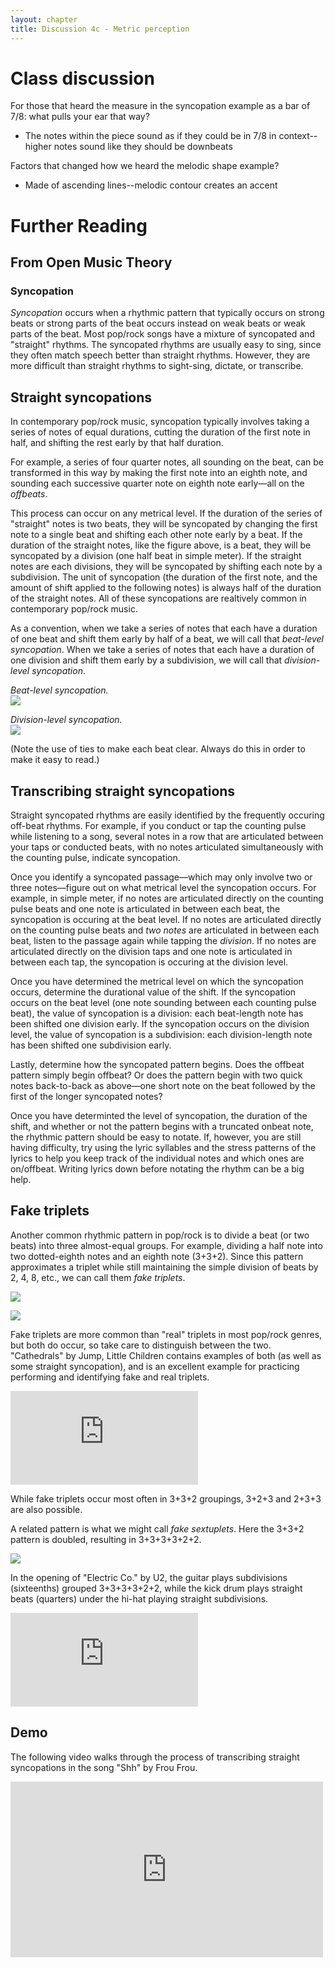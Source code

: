 ```yaml
---
layout: chapter
title: Discussion 4c - Metric perception
---
```


# Class discussion

For those that heard the measure in the syncopation example as a bar of 7/8: what pulls your ear that way?
- The notes within the piece sound as if they could be in 7/8 in context--higher notes sound like they should be downbeats

Factors that changed how we heard the melodic shape example?
- Made of ascending lines--melodic contour creates an accent

# Further Reading

## From Open Music Theory

### Syncopation

*Syncopation* occurs when a rhythmic pattern that typically occurs on strong beats or strong parts of the beat occurs instead on weak beats or weak parts of the beat. Most pop/rock songs have a mixture of syncopated and "straight" rhythms. The syncopated rhythms are usually easy to sing, since they often match speech better than straight rhythms. However, they are more difficult than straight rhythms to sight-sing, dictate, or transcribe. 

## Straight syncopations 

In contemporary pop/rock music, syncopation typically involves taking a series of notes of equal durations, cutting the duration of the first note in half, and shifting the rest early by that half duration.

For example, a series of four quarter notes, all sounding on the beat, can be transformed in this way by making the first note into an eighth note, and sounding each successive quarter note on eighth note early—all on the *offbeats*.

This process can occur on any metrical level. If the duration of the series of "straight" notes is two beats, they will be syncopated by changing the first note to a single beat and shifting each other note early by a beat. If the duration of the straight notes, like the figure above, is a beat, they will be syncopated by a division (one half beat in simple meter). If the straight notes are each divisions, they will be syncopated by shifting each note by a subdivision. The unit of syncopation (the duration of the first note, and the amount of shift applied to the following notes) is always half of the duration of the straight notes. All of these syncopations are realtively common in contemporary pop/rock music.

As a convention, when we take a series of notes that each have a duration of one beat and shift them early by half of a beat, we will call that *beat-level syncopation*. When we take a series of notes that each have a duration of one division and shift them early by a subdivision, we will call that *division-level syncopation*.

*Beat-level syncopation.*  
[![][quarterToEighth]][quarterToEighth]

*Division-level syncopation.*  
[![][eighthToSixteenth]][eighthToSixteenth]

(Note the use of ties to make each beat clear. Always do this in order to make it easy to read.)

## Transcribing straight syncopations 

Straight syncopated rhythms are easily identified by the frequently occuring off-beat rhythms. For example, if you conduct or tap the counting pulse while listening to a song, several notes in a row that are articulated between your taps or conducted beats, with no notes articulated simultaneously with the counting pulse, indicate syncopation.

Once you identify a syncopated passage—which may only involve two or three notes—figure out on what metrical level the syncopation occurs. For example, in simple meter, if no notes are articulated directly on the counting pulse beats and one note is articulated in between each beat, the syncopation is occuring at the beat level. If no notes are articulated directly on the counting pulse beats and *two notes* are articulated in between each beat, listen to the passage again while tapping the *division*. If no notes are articulated directly on the division taps and one note is articulated in between each tap, the syncopation is occuring at the division level. 

Once you have determined the metrical level on which the syncopation occurs, determine the durational value of the shift. If the syncopation occurs on the beat level (one note sounding between each counting pulse beat), the value of syncopation is a division: each beat-length note has been shifted one division early. If the syncopation occurs on the division level, the value of syncopation is a subdivision: each division-length note has been shifted one subdivision early.

Lastly, determine how the syncopated pattern begins. Does the offbeat pattern simply begin offbeat? Or does the pattern begin with two quick notes back-to-back as above—one short note on the beat followed by the first of the longer syncopated notes?

Once you have determinted the level of syncopation, the duration of the shift, and whether or not the pattern begins with a truncated onbeat note, the rhythmic pattern should be easy to notate. If, however, you are still having difficulty, try using the lyric syllables and the stress patterns of the lyrics to help you keep track of the individual notes and which ones are on/offbeat. Writing lyrics down before notating the rhythm can be a big help.

## Fake triplets

Another common rhythmic pattern in pop/rock is to divide a beat (or two beats) into three almost-equal groups. For example, dividing a half note into two dotted-eighth notes and an eighth note (3+3+2). Since this pattern approximates a triplet while still maintaining the simple division of beats by 2, 4, 8, etc., we can call them *fake triplets*.

![](/images/syncopation/fakeTripletsBar.png)

![](/images/syncopation/fakeTripletsHalfBar.png)

Fake triplets are more common than "real" triplets in most pop/rock genres, but both do occur, so take care to distinguish between the two. "Cathedrals" by Jump, Little Children contains examples of both (as well as  some straight syncopation), and is an excellent example for practicing performing and identifying fake and real triplets.

<iframe class="spotify"  src="https://embed.spotify.com/?uri=spotify:track:2wd52lU3agY0P3x2hxPYhm" frameborder="0" allowtransparency="true"></iframe>

While fake triplets occur most often in 3+3+2 groupings, 3+2+3 and 2+3+3 are also possible.

A related pattern is what we might call *fake sextuplets*. Here the 3+3+2 pattern is doubled, resulting in 3+3+3+3+2+2. 

![](/images/syncopation/fakeSextuplets.png)

In the opening of "Electric Co." by U2, the guitar plays subdivisions (sixteenths) grouped 3+3+3+3+2+2, while the kick drum plays straight beats (quarters) under the hi-hat playing straight subdivisions. 

<iframe class="spotify"  src="https://embed.spotify.com/?uri=spotify:track:7sSdgidO7APGUdad4Ssw0L" frameborder="0" allowtransparency="true"></iframe>

## Demo

The following video walks through the process of transcribing straight syncopations in the song "Shh" by Frou Frou.

<iframe src="http://player.vimeo.com/video/52491312?badge=0" width="500" height="281" class="aligncenter" frameborder="0" webkitAllowFullScreen mozallowfullscreen allowFullScreen></iframe><br/>


[quarterToEighth]: images/syncopation/quarterToEighth.png
[halfToQuarter]: images/syncopation/halfToQuarter.png
[eighthToSixteenth]: images/syncopation/eighthToSixteenth.png
